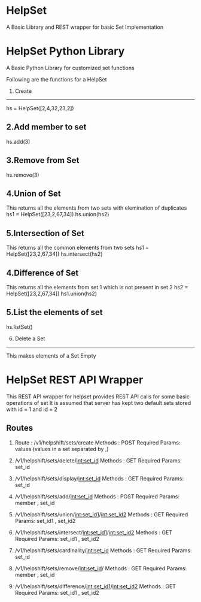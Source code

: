 HelpSet
=======

A Basic Library and REST wrapper for basic Set Implementation


HelpSet Python Library
======================

A Basic Python Library for customized set functions

Following are the functions for a HelpSet
1. Create 
---------
hs = HelpSet([2,4,32,23,2])

2.Add member to set
--------------------
hs.add(3)

3.Remove from Set
------------------
hs.remove(3)

4.Union of Set
---------------
This returns all the elements from two sets with elemination of duplicates
hs1 = HelpSet([23,2,67,34])
hs.union(hs2)

5.Intersection of Set
---------------
This returns all the common elements from two sets
hs1 = HelpSet([23,2,67,34])
hs.intersect(hs2)

4.Difference of Set
---------------
This returns all the elements from set 1 which is not present in set 2
hs2 = HelpSet([23,2,67,34])
hs1.union(hs2)

5.List the elements of set
--------------------------
hs.listSet()

6. Delete a Set
--------------------------
This makes elements of a Set Empty




HelpSet REST API Wrapper
==========================
This REST API wrapper for helpset provides REST API calls for some basic operations of set 
It is assumed that server has kept two default sets stored with id = 1 and id = 2

Routes
----------

1. Route : /v1/helpshift/sets/create
   Methods : POST
   Required Params: values (values in a set separated by ,)

2. /v1/helpshift/sets/delete/<int:set_id>
   Methods : GET
   Required Params: set_id

3. /v1/helpshift/sets/display/<int:set_id>
   Methods : GET
   Required Params: set_id

4. /v1/helpshift/sets/add/<int:set_id>
   Methods : POST
   Required Params: member , set_id

5. /v1/helpshift/sets/union/<int:set_id1>/<int:set_id2>
   Methods : GET
   Required Params: set_id1 , set_id2

6. /v1/helpshift/sets/intersect/<int:set_id1>/<int:set_id2>
   Methods : GET
   Required Params: set_id1 , set_id2

7. /v1/helpshift/sets/cardinality/<int:set_id>
   Methods : GET
   Required Params: set_id

8. /v1/helpshift/sets/remove/<int:set_id>/<member>
   Methods : GET
   Required Params: member , set_id 

7. /v1/helpshift/sets/difference/<int:set_id1>/<int:set_id2>
   Methods : GET
   Required Params: set_id1 , set_id2